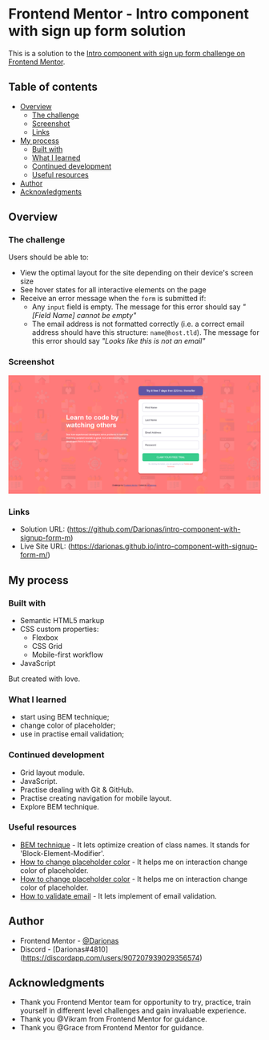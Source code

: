 # Frontend Mentor - Intro component with sign up form solution

This is a solution to the [Intro component with sign up form challenge on Frontend Mentor](https://www.frontendmentor.io/challenges/intro-component-with-signup-form-5cf91bd49edda32581d28fd1).

## Table of contents

- [Overview](#overview)
  - [The challenge](#the-challenge)
  - [Screenshot](#screenshot)
  - [Links](#links)
- [My process](#my-process)
  - [Built with](#built-with)
  - [What I learned](#what-i-learned)
  - [Continued development](#continued-development)
  - [Useful resources](#useful-resources)
- [Author](#author)
- [Acknowledgments](#acknowledgments)

## Overview

### The challenge

Users should be able to:

- View the optimal layout for the site depending on their device's screen size
- See hover states for all interactive elements on the page
- Receive an error message when the `form` is submitted if:
  - Any `input` field is empty. The message for this error should say *"[Field Name] cannot be empty"*
  - The email address is not formatted correctly (i.e. a correct email address should have this structure: `name@host.tld`). The message for this error should say *"Looks like this is not an email"*

### Screenshot

![Intro component with sign up form solution](./images/Intro_component_with_sign_up_form_solution.png)

### Links

- Solution URL: (https://github.com/Darionas/intro-component-with-signup-form-m)
- Live Site URL: (https://darionas.github.io/intro-component-with-signup-form-m/)

## My process

### Built with

- Semantic HTML5 markup
- CSS custom properties:
    - Flexbox
    - CSS Grid
    - Mobile-first workflow
- JavaScript

But created with love.

### What I learned

- start using BEM technique;
- change color of placeholder;
- use in practise email validation;

### Continued development

- Grid layout module.
- JavaScript.
- Practise dealing with Git & GitHub.
- Practise creating navigation for mobile layout.
- Explore BEM technique.



### Useful resources

- [BEM technique](https://sparkbox.com/foundry/bem_by_example) - It lets optimize creation of class names. It stands for 'Block-Element-Modifier'.
- [How to change placeholder color](https://stackoverflow.com/questions/30117939/how-to-change-the-colour-of-placeholder-using-javascript#30117998) - It helps me on interaction change color of placeholder.
- [How to change placeholder color](https://stackoverflow.com/questions/30117939/how-to-change-the-colour-of-placeholder-using-javascript#30117998) - It helps me on interaction change color of placeholder.
- [How to validate email](https://stackoverflow.com/questions/46155/how-can-i-validate-an-email-address-in-javascript#48651640) - It lets implement of email validation.

## Author

- Frontend Mentor - [@Darionas](https://www.frontendmentor.io/profile/Darionas)
- Discord - [Darionas#4810] (https://discordapp.com/users/907207939029356574)


## Acknowledgments

- Thank you Frontend Mentor team for opportunity to try, practice, train yourself in different level challenges and gain invaluable experience.
- Thank you @Vikram from Frontend Mentor for guidance.
- Thank you @Grace from Frontend Mentor for guidance.

